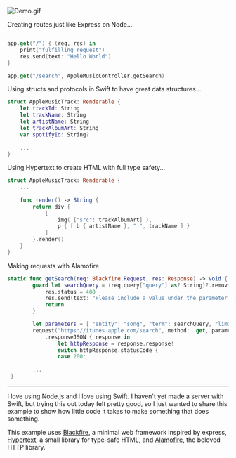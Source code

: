 ![Demo.gif](Demo.gif)

Creating routes just like Express on Node...

```swift

app.get("/") { (req, res) in
    print("fulfilling request")
    res.send(text: "Hello World")
}

app.get("/search", AppleMusicController.getSearch)

```

Using structs and protocols in Swift to have great data structures...

```swift
struct AppleMusicTrack: Renderable {
    let trackId: String
    let trackName: String
    let artistName: String
    let trackAlbumArt: String
    var spotifyId: String?
    
    ...
}
```

Using Hypertext to create HTML with full type safety...
```swift
struct AppleMusicTrack: Renderable {
    ...
    
    func render() -> String {
        return div {
            [
                img( ["src": trackAlbumArt] ),
                p { [ b { artistName }, " ", trackName ] }
            ]
        }.render()
    }
}
```

Making requests with Alamofire

```swift
static func getSearch(req: Blackfire.Request, res: Response) -> Void {
        guard let searchQuery = (req.query["query"] as? String)?.removingPercentEncoding, searchQuery != "" else {
            res.status = 400
            res.send(text: "Please include a value under the parameter \"query\" to search iTunes.")
            return
        }

        let parameters = [ "entity": "song", "term": searchQuery, "limit": "10" ]
        request("https://itunes.apple.com/search", method: .get, parameters: parameters, encoding: URLEncoding.default, headers: nil)
            .responseJSON { response in
                let httpResponse = response.response!
                switch httpResponse.statusCode {
                case 200:
                
        ...
 }

```

---

I love using Node.js and I love using Swift. I haven't yet made a server with Swift, but trying this out today felt pretty good, so I just wanted to share this example to show how little code it takes to make something that does something.

This example uses [Blackfire](https://github.com/elliottminns/blackfire), a minimal web framework inspired by express, [Hypertext](https://github.com/sahandnayebaziz/Hypertext), a small library for type-safe HTML, and [Alamofire](https://github.com/Alamofire/Alamofire), the beloved HTTP library.
